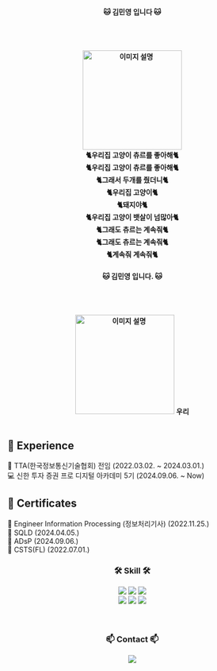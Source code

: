 

<br>

<h4 align="center">
🐱 김민영 입니다 🐱
  <br>

<br>
<br>
<br>
<br>

<img src="./images/맹꽁이.gif" alt="이미지 설명" width="200" height="200">
<br>
🐈우리집 고양이 츄르를 좋아해🐈
<br>
🐈우리집 고양이 츄르를 좋아해🐈
<br>
🐈그래서 두개를 줬더니🐈
<br>
🐈우리집 고양이🐈
<br>
🐈돼지야🐈
<br>
🐈우리집 고양이 뱃살이 넘많아🐈
<br>
🐈그래도 츄르는 계속줘🐈
<br>
🐈그래도 츄르는 계속줘🐈
<br>
🐈계속줘 계속줘🐈
<br>

<h4 align="center">
🐱 김민영 입니다. 🐱
  <br>

<br>
<br>
<br>
<br>

<img src="./images/맹꽁이.gif" alt="이미지 설명" width="200" height="200">
우리

<br>
<br>

<!--내용 부분-->
## 🔎 Experience

💼 TTA(한국정보통신기술협회) 전임 (2022.03.02. ~ 2024.03.01.)<br>
💻 신한 투자 증권 프로 디지털 아카데미 5기 (2024.09.06. ~ Now)<br>

## 📜 Certificates

🧾 Engineer Information Processing (정보처리기사) (2022.11.25.)<br>
🧾 SQLD (2024.04.05.)<br>
🧾 ADsP (2024.09.06.)<br>
🧾 CSTS(FL) (2022.07.01.)<br>



<h3 align="center">🛠 Skill 🛠</h3>
<div align="center">
  <img src="https://img.shields.io/badge/JAVA-007396?style=for-the-badge&logo=openjdk&logoColor=white"/>
  <img src="https://img.shields.io/badge/Python-3776AB?style=flat-square&logo=Python&logoColor=white"/>
<img src ="https://img.shields.io/badge/Eclipse-any?logo=eclipse&color=%2341337d"/>

</div>
<div align="center">
    <img src="https://img.shields.io/badge/github-181717.svg?style=for-the-badge&logo=github&logoColor=white" />
    <img src="https://img.shields.io/badge/Notion-F3F3F3.svg?style=for-the-badge&logo=notion&logoColor=black" />
     <img src="https://img.shields.io/badge/Android Studio-3DDC84?style=flat-square&logo=Android Studio&logoColor=white"/>
</div>


<br>



<br>

<h3 align="center">📫 Contact 📫</h3>
<div align="center">
  </a>
  <a href="mailto:kmy26377538@gmail.com">
    <img
      src="https://img.shields.io/badge/kmy26377538@gmail.com-D14836?style=for-the-badge&logo=gmail&logoColor=white"/>
  </a>
</div>

